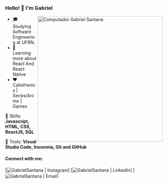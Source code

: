 ### Hello! 👋 I'm Gabriel

<img src="https://raw.githubusercontent.com/MicaelliMedeiros/micaellimedeiros/master/image/computer-illustration.png" min-width="400px" max-width="400px" width="400px" align="right" alt="Computador Gabriel Santana">

<p align="left"> 
  <ul>
    <li>🎓 &nbsp; Studying Software Engineering at UFRN.</li>
    <li>📘 &nbsp; Learning more about React And React Native</li>
    <li>❤️ &nbsp; Calisthenics | Series/Anime | Games</li>
  </ul>
</p>

<p align="left">
  🦄 Skills: <strong>Javascript, HTML, CSS, ReactJS, SQL</strong>
</p>

<p align="left">
  💼 Tools: <strong>Visual Studio Code, Insomnia, Git and GitHub</strong>
</p>

#### Connect with me:

<!-- [<img align="left" alt="artursantiago | Website" src="https://img.shields.io/badge/Website-artursantiago-blue?style=flat-square&logo=google-chrome" />][website] -->
[<img align="center" alt="GabrielSantana | Instagram" src="https://img.shields.io/badge/Instagram-Gsodp-blue?style=flat-square&logo=instagram" />]
[<img align="center" alt="GabrielSantana | LinkedIn" src="https://img.shields.io/badge/LinkedIn-Gabriel%20Santana%20-blue?style=flat-square&logo=linkedin" />]
[<img align="center" alt="GabrielSantana | Email" src="https://img.shields.io/badge/Email-gabsop@hotmail.com-blue?style=flat-square&logo=gmail" />]

<br />
<br />
